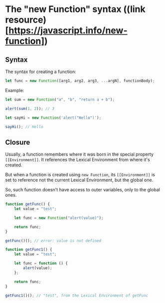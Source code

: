 # **The "new Function" syntax** ((link resource)[https://javascript.info/new-function])

## **Syntax**

The syntax for creating a function:

```javascript
let func = new Function([arg1, arg2, arg3, ...argN], functionBody);
```

Example:

```javascript
let sum = new Function("a", "b", "return a + b");

alert(sum(1, 2)); // 3

let sayHi = new Function('alert("Hello")');

sayHi(); // Hello
```

## **Closure**

Usually, a function remembers where it was born in the special property <code>[[Environment]]</code>. It references the Lexical Environment from where it's created.

But when a function is created using <code>new Function</code>, its <code>[[Environment]]</code> is set to reference not the current Lexical Environment, but the global one.

So, such function doesn't have access to outer variables, only to the global ones.

```javascript
function getFunc() {
	let value = "test";

	let func = new Function("alert(value)");

	return func;
}

getFunc()(); // error: value is not defined

function getFunc1() {
	let value = "test";

	let func = function () {
		alert(value);
	};

	return func;
}

getFunc1()(); // "test", from the Lexical Environment of getFunc
```
